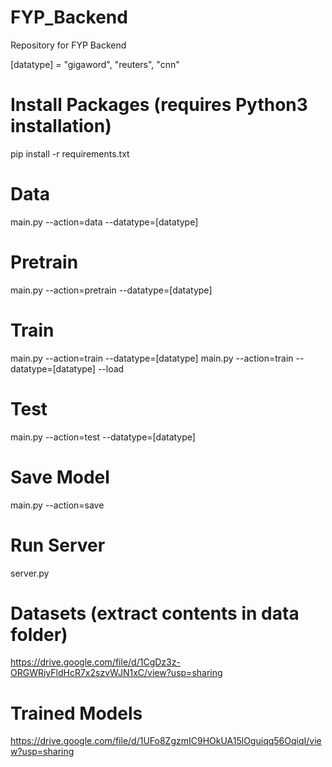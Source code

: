 # FYP_Backend

Repository for FYP Backend

[datatype] = "gigaword", "reuters", "cnn"

# Install Packages (requires Python3 installation)

pip install -r requirements.txt

# Data

main.py --action=data --datatype=[datatype]

# Pretrain

main.py --action=pretrain --datatype=[datatype]

# Train

main.py --action=train --datatype=[datatype]
main.py --action=train --datatype=[datatype] --load

# Test

main.py --action=test --datatype=[datatype]

# Save Model

main.py --action=save

# Run Server

server.py

# Datasets (extract contents in data folder)

https://drive.google.com/file/d/1CgDz3z-ORGWRiyFldHcR7x2szvWJN1xC/view?usp=sharing

# Trained Models

https://drive.google.com/file/d/1UFo8ZgzmIC9HOkUA15lOguiqq56OqiqI/view?usp=sharing